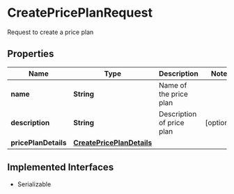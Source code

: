 

# CreatePricePlanRequest

Request to create a price plan

## Properties

| Name | Type | Description | Notes |
|------------ | ------------- | ------------- | -------------|
|**name** | **String** | Name of the price plan |  |
|**description** | **String** | Description of price plan |  [optional] |
|**pricePlanDetails** | [**CreatePricePlanDetails**](CreatePricePlanDetails.md) |  |  |


## Implemented Interfaces

* Serializable


